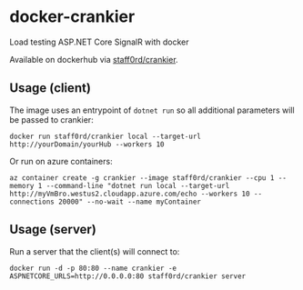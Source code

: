 # docker-crankier
Load testing ASP.NET Core SignalR with docker

Available on dockerhub via [staff0rd/crankier](https://hub.docker.com/r/staff0rd/crankier).

## Usage (client)

The image uses an entrypoint of `dotnet run` so all additional parameters will be passed to crankier:

`docker run staff0rd/crankier local --target-url http://yourDomain/yourHub --workers 10`

Or run on azure containers:

`az container create -g crankier --image staff0rd/crankier --cpu 1 --memory 1 --command-line "dotnet run local --target-url http://myVmBro.westus2.cloudapp.azure.com/echo --workers 10 --connections 20000" --no-wait --name myContainer`

## Usage (server)

Run a server that the client(s) will connect to:

```
docker run -d -p 80:80 --name crankier -e ASPNETCORE_URLS=http://0.0.0.0:80 staff0rd/crankier server
```

